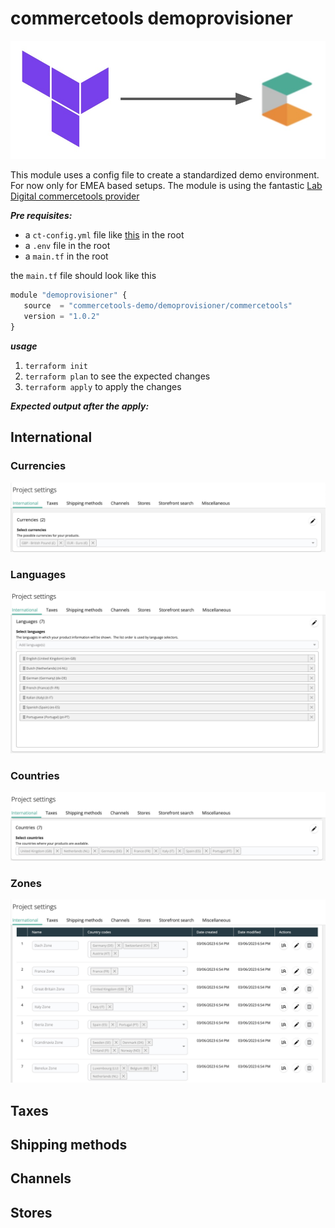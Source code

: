 # commercetools demoprovisioner

![logo](./examples/logo.jpg)

This module uses a config file to create a standardized demo environment. For now only for EMEA based setups. The module is using the fantastic [Lab Digital commercetools provider](https://registry.terraform.io/providers/labd/commercetools/latest)

***Pre requisites:***
- a ```ct-config.yml``` file like [this](./examples/ct-config.yml) in the root
- a ```.env``` file in the root
- a ```main.tf``` in the root

the ```main.tf``` file should look like this

```javascript
module "demoprovisioner" {
   source  = "commercetools-demo/demoprovisioner/commercetools"
   version = "1.0.2"
}
```

***usage***
1. ```terraform init```
2. ```terraform plan``` to see the expected changes
3. ```terraform apply``` to apply the changes

***Expected output after the apply:***

## International

### Currencies
![currencies](./examples/currencies.jpg)

### Languages
![languages](./examples/languages.jpg)

### Countries
![countries](./examples/countries.jpg)

### Zones
![zones](./examples/zones.jpg)

## Taxes

## Shipping methods

## Channels

## Stores